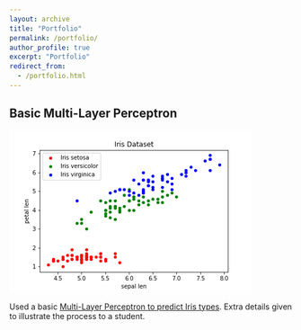 ```yaml
---
layout: archive
title: "Portfolio"
permalink: /portfolio/
author_profile: true
excerpt: "Portfolio"
redirect_from: 
  - /portfolio.html
---
```


Basic Multi-Layer Perceptron
------

<img src="/images/iris_data_scatterplot.png">

Used a basic [Multi-Layer Perceptron to predict Iris types](https://github.com/JennySteichen/JennySteichen.github.io/blob/master/_portfolio/ML%20Iris%20Classification/ML%20Iris%20Classification.ipynb).  Extra details given to illustrate the process to a student.
